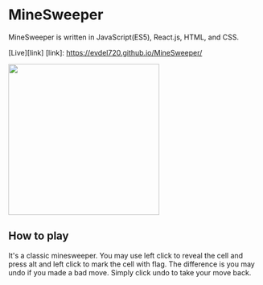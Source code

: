 # MineSweeper
  MineSweeper is written in JavaScript(ES5), React.js, HTML, and CSS.

  [Live][link]
  [link]: https://evdel720.github.io/MineSweeper/

  <img src="http://res.cloudinary.com/wkdal720/image/upload/v1474146756/mine_g0qw2t.png" style="width: 300px; height: auto"/>

## How to play
  It's a classic minesweeper. You may use left click to reveal the cell and press alt and left click to mark the cell with flag.
  The difference is you may undo if you made a bad move. Simply click undo to take your move back.
